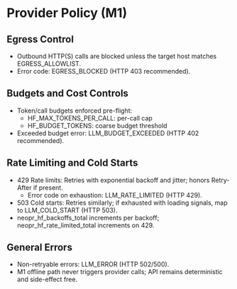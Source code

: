 # Provider Policy (M1)

## Egress Control
- Outbound HTTP(S) calls are blocked unless the target host matches EGRESS_ALLOWLIST.
- Error code: EGRESS_BLOCKED (HTTP 403 recommended).

## Budgets and Cost Controls
- Token/call budgets enforced pre-flight:
  - HF_MAX_TOKENS_PER_CALL: per-call cap
  - HF_BUDGET_TOKENS: coarse budget threshold
- Exceeded budget error: LLM_BUDGET_EXCEEDED (HTTP 402 recommended).

## Rate Limiting and Cold Starts
- 429 Rate limits: Retries with exponential backoff and jitter; honors Retry-After if present.
  - Error code on exhaustion: LLM_RATE_LIMITED (HTTP 429).
- 503 Cold starts: Retries similarly; if exhausted with loading signals, map to LLM_COLD_START (HTTP 503).
- neopr_hf_backoffs_total increments per backoff; neopr_hf_rate_limited_total increments on 429.

## General Errors
- Non-retryable errors: LLM_ERROR (HTTP 502/500).
- M1 offline path never triggers provider calls; API remains deterministic and side-effect free.
